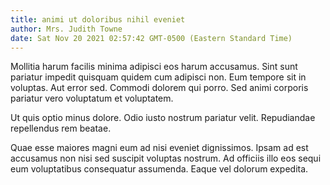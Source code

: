 ```yaml
---
title: animi ut doloribus nihil eveniet
author: Mrs. Judith Towne
date: Sat Nov 20 2021 02:57:42 GMT-0500 (Eastern Standard Time)
---
```

Mollitia harum facilis minima adipisci eos harum accusamus. Sint sunt pariatur impedit quisquam quidem cum adipisci non. Eum tempore sit in voluptas. Aut error sed. Commodi dolorem qui porro. Sed animi corporis pariatur vero voluptatum et voluptatem.

 Ut quis optio minus dolore. Odio iusto nostrum pariatur velit. Repudiandae repellendus rem beatae.

 Quae esse maiores magni eum ad nisi eveniet dignissimos. Ipsam ad est accusamus non nisi sed suscipit voluptas nostrum. Ad officiis illo eos sequi eum voluptatibus consequatur assumenda. Eaque vel dolorum expedita.